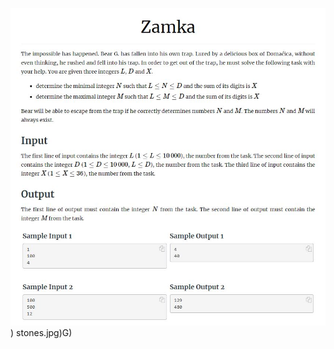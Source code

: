![problem-image](https://github.com/yusernamey/kattis-problems/blob/main/Zamka/Capture.JPG)) stones.jpg)G)
